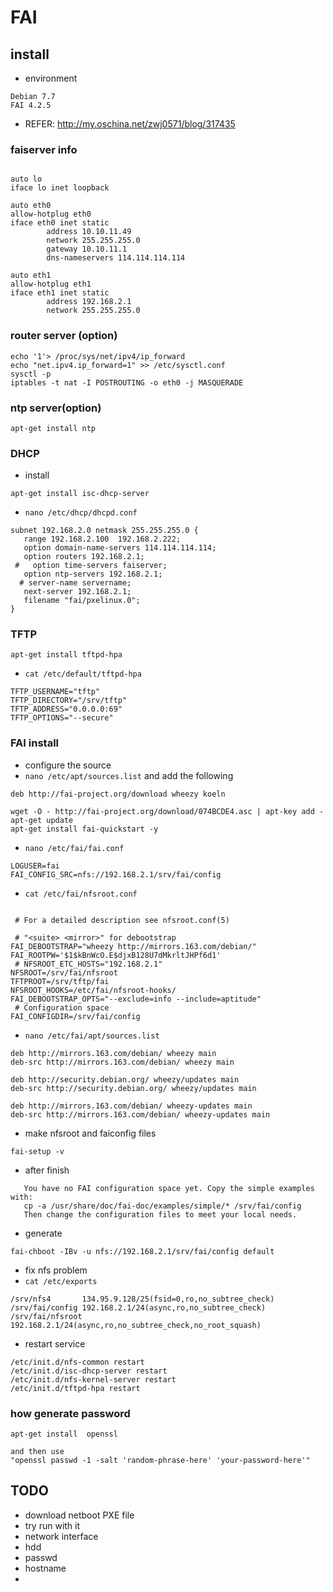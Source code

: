 # FAI 



## install

* environment 

```
Debian 7.7
FAI 4.2.5

```

* REFER: <http://my.oschina.net/zwj0571/blog/317435>

### faiserver info

```

auto lo
iface lo inet loopback

auto eth0
allow-hotplug eth0
iface eth0 inet static
        address 10.10.11.49
        network 255.255.255.0
        gateway 10.10.11.1
        dns-nameservers 114.114.114.114

auto eth1
allow-hotplug eth1
iface eth1 inet static
        address 192.168.2.1
        network 255.255.255.0

```

### router server (option)

```
echo '1'> /proc/sys/net/ipv4/ip_forward 
echo "net.ipv4.ip_forward=1" >> /etc/sysctl.conf
sysctl -p
iptables -t nat -I POSTROUTING -o eth0 -j MASQUERADE

```

### ntp server(option)

```
apt-get install ntp
```

### DHCP 
* install 


```
apt-get install isc-dhcp-server

```

* `nano /etc/dhcp/dhcpd.conf` 

```
subnet 192.168.2.0 netmask 255.255.255.0 {
   range 192.168.2.100  192.168.2.222;
   option domain-name-servers 114.114.114.114;
   option routers 192.168.2.1;
 #   option time-servers faiserver;
   option ntp-servers 192.168.2.1;
  # server-name servername;
   next-server 192.168.2.1;
   filename "fai/pxelinux.0";
}

```


### TFTP


```
apt-get install tftpd-hpa
```

* `cat /etc/default/tftpd-hpa`

```
TFTP_USERNAME="tftp"
TFTP_DIRECTORY="/srv/tftp"
TFTP_ADDRESS="0.0.0.0:69"
TFTP_OPTIONS="--secure"
```

### FAI install


* configure the source
* `nano /etc/apt/sources.list` and add the following

```
deb http://fai-project.org/download wheezy koeln

```


```
wget -O - http://fai-project.org/download/074BCDE4.asc | apt-key add -
apt-get update
apt-get install fai-quickstart -y
```

* ` nano /etc/fai/fai.conf `

```
LOGUSER=fai
FAI_CONFIG_SRC=nfs://192.168.2.1/srv/fai/config 
```

* `cat /etc/fai/nfsroot.conf `

```

 # For a detailed description see nfsroot.conf(5)

 # "<suite> <mirror>" for debootstrap
FAI_DEBOOTSTRAP="wheezy http://mirrors.163.com/debian/"
FAI_ROOTPW='$1$kBnWcO.E$djxB128U7dMkrltJHPf6d1'
 # NFSROOT_ETC_HOSTS="192.168.2.1"
NFSROOT=/srv/fai/nfsroot
TFTPROOT=/srv/tftp/fai
NFSROOT_HOOKS=/etc/fai/nfsroot-hooks/
FAI_DEBOOTSTRAP_OPTS="--exclude=info --include=aptitude"
 # Configuration space
FAI_CONFIGDIR=/srv/fai/config

```

* `nano /etc/fai/apt/sources.list`

```
deb http://mirrors.163.com/debian/ wheezy main
deb-src http://mirrors.163.com/debian/ wheezy main

deb http://security.debian.org/ wheezy/updates main
deb-src http://security.debian.org/ wheezy/updates main

deb http://mirrors.163.com/debian/ wheezy-updates main
deb-src http://mirrors.163.com/debian/ wheezy-updates main

```

* make nfsroot and faiconfig files

```
fai-setup -v
```
* after finish

```
   You have no FAI configuration space yet. Copy the simple examples with:
   cp -a /usr/share/doc/fai-doc/examples/simple/* /srv/fai/config
   Then change the configuration files to meet your local needs.

```

*  generate

```
fai-chboot -IBv -u nfs://192.168.2.1/srv/fai/config default
```

* fix nfs problem
* `cat /etc/exports`

```
/srv/nfs4       134.95.9.128/25(fsid=0,ro,no_subtree_check)
/srv/fai/config 192.168.2.1/24(async,ro,no_subtree_check)
/srv/fai/nfsroot 192.168.2.1/24(async,ro,no_subtree_check,no_root_squash)

```


* restart service 

```
/etc/init.d/nfs-common restart
/etc/init.d/isc-dhcp-server restart
/etc/init.d/nfs-kernel-server restart
/etc/init.d/tftpd-hpa restart

```




### how generate password

```
apt-get install  openssl

and then use 
"openssl passwd -1 -salt 'random-phrase-here' 'your-password-here'" 

```


## TODO


* download netboot PXE file
* try run with it
* network interface
* hdd
* passwd
* hostname
* 